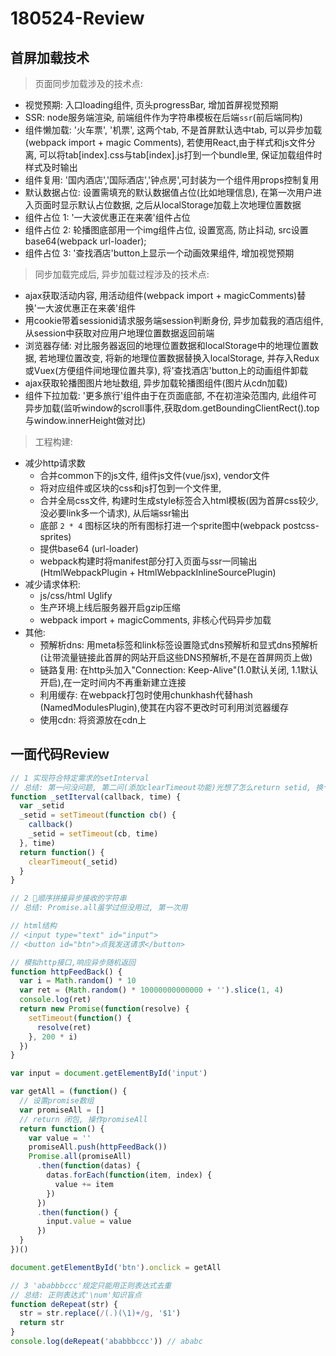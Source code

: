 # 180524-Review

## 首屏加载技术

> 页面同步加载涉及的技术点: 
  * 视觉预期: 入口loading组件, 页头progressBar, 增加首屏视觉预期
  * SSR: node服务端渲染, 前端组件作为字符串模板在后端`ssr`(前后端同构)
  * 组件懒加载: '火车票', '机票', 这两个tab, 不是首屏默认选中tab, 可以异步加载(webpack import + magic Comments), 若使用React,由于样式和js文件分离, 可以将tab[index].css与tab[index].js打到一个bundle里, 保证加载组件时样式及时输出
  * 组件复用: '国内酒店','国际酒店','钟点房',可封装为一个组件用props控制复用
  * 默认数据占位: 设置需填充的默认数据值占位(比如地理信息), 在第一次用户进入页面时显示默认占位数据, 之后从localStorage加载上次地理位置数据
  * 组件占位 1: '一大波优惠正在来袭'组件占位
  * 组件占位 2: 轮播图底部用一个img组件占位, 设置宽高, 防止抖动, src设置base64(webpack url-loader);
  * 组件占位 3: '查找酒店'button上显示一个动画效果组件, 增加视觉预期

> 同步加载完成后, 异步加载过程涉及的技术点: 
  * ajax获取活动内容, 用活动组件(webpack import + magicComments)替换'一大波优惠正在来袭'组件
  * 用cookie带着sessionid请求服务端session判断身份, 异步加载我的酒店组件, 从session中获取对应用户地理位置数据返回前端
  * 浏览器存储: 对比服务器返回的地理位置数据和localStorage中的地理位置数据, 若地理位置改变, 将新的地理位置数据替换入localStorage, 并存入Redux或Vuex(方便组件间地理位置共享), 将'查找酒店'button上的动画组件卸载
  * ajax获取轮播图图片地址数组, 异步加载轮播图组件(图片从cdn加载)
  * 组件下拉加载: '更多旅行'组件由于在页面底部, 不在初渲染范围内, 此组件可异步加载(监听window的scroll事件,获取dom.getBoundingClientRect().top与window.innerHeight做对比)
  
> 工程构建:

  * 减少http请求数
    * 合并common下的js文件, 组件js文件(vue/jsx), vendor文件
    * 将对应组件或区块的css和js打包到一个文件里,
    * 合并全局css文件, 构建时生成style标签合入html模板(因为首屏css较少, 没必要link多一个请求), 从后端ssr输出
    * 底部 `2 * 4` 图标区块的所有图标打进一个sprite图中(webpack postcss-sprites) 
    * 提供base64 (url-loader)
    * webpack构建时将manifest部分打入页面与ssr一同输出 (HtmlWebpackPlugin + HtmlWebpackInlineSourcePlugin)
  * 减少请求体积:
    * js/css/html Uglify
    * 生产环境上线后服务器开启gzip压缩
    * webpack import + magicComments, 非核心代码异步加载
  * 其他:
    * 预解析dns: 用meta标签和link标签设置隐式dns预解析和显式dns预解析(让带流量链接此首屏的网站开启这些DNS预解析,不是在首屏网页上做)
    * 链路复用: 在http头加入"Connection: Keep-Alive"(1.0默认关闭, 1.1默认开启),在一定时间内不再重新建立连接
    * 利用缓存: 在webpack打包时使用chunkhash代替hash (NamedModulesPlugin),使其在内容不更改时可利用浏览器缓存
    * 使用cdn: 将资源放在cdn上
      
## 一面代码Review
    
``` javascript
// 1 实现符合特定需求的setInterval
// 总结: 第一问没问题, 第二问(添加clearTimeout功能)光想了怎么return setid, 换个角度用思考问题, 用闭包解决
function _setIterval(callback, time) {
  var _setid
  _setid = setTimeout(function cb() {
    callback()
    _setid = setTimeout(cb, time)
  }, time)
  return function() {
    clearTimeout(_setid)
  }
}

// 2 顺序拼接异步接收的字符串
// 总结: Promise.all虽学过但没用过, 第一次用

// html结构
// <input type="text" id="input">
// <button id="btn">点我发送请求</button>

// 模拟http接口,响应异步随机返回
function httpFeedBack() {
  var i = Math.random() * 10
  var ret = (Math.random() * 10000000000000 + '').slice(1, 4)
  console.log(ret)
  return new Promise(function(resolve) {
    setTimeout(function() {
      resolve(ret)
    }, 200 * i)
  })
}

var input = document.getElementById('input')

var getAll = (function() {
  // 设置promise数组
  var promiseAll = []
  // return 闭包, 操作promiseAll
  return function() {
    var value = ''
    promiseAll.push(httpFeedBack())
    Promise.all(promiseAll)
      .then(function(datas) {
        datas.forEach(function(item, index) {
          value += item
        })
      })
      .then(function() {
        input.value = value
      })
  }
})()

document.getElementById('btn').onclick = getAll

// 3 'ababbbccc'规定只能用正则表达式去重
// 总结: 正则表达式'\num'知识盲点
function deRepeat(str) {
  str = str.replace(/(.)(\1)+/g, '$1')
  return str
}
console.log(deRepeat('ababbbccc')) // ababc
```
